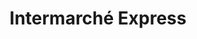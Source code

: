---
title: "Intermarché Express"
url: /villefranche-sur-mer/intermarche-express/
shop: Supermarkt
---